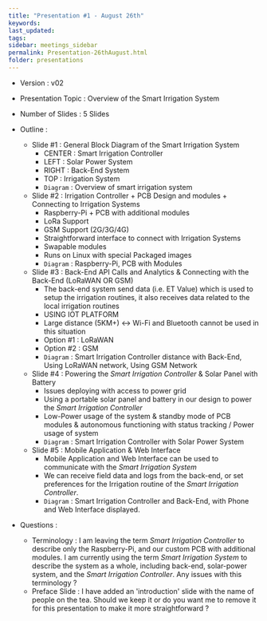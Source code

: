 ```yaml
---
title: "Presentation #1 - August 26th"
keywords: 
last_updated: 
tags: 
sidebar: meetings_sidebar
permalink: Presentation-26thAugust.html
folder: presentations
---
```


- Version : v02
- Presentation Topic : Overview of the Smart Irrigation System
- Number of Slides : 5 Slides
- Outline :

  - Slide #1 : General Block Diagram of the Smart Irrigation System
    - CENTER : Smart Irrigation Controller
    - LEFT : Solar Power System
    - RIGHT : Back-End System
    - TOP : Irrigation System
    - `Diagram` : Overview of smart irrigation system
  - Slide #2 : Irrigation Controller + PCB Design and modules + Connecting to Irrigation Systems
    - Raspberry-Pi + PCB with additional modules
    - LoRa Support
    - GSM Support (2G/3G/4G)
    - Straightforward interface to connect with Irrigation Systems
    - Swapable modules
    - Runs on Linux with special Packaged images
    - `Diagram` : Raspberry-Pi, PCB with Modules
  - Slide #3 : Back-End API Calls and Analytics  & Connecting with the Back-End (LoRaWAN OR GSM)
    - The back-end system send data (i.e. ET Value) which is used to setup the irrigation routines, it also receives data related to the local irrigation routines
    - USING IOT PLATFORM
    - Large distance (5KM+) <-> Wi-Fi and Bluetooth cannot be used in this situation
    - Option #1 : LoRaWAN
    - Option #2 : GSM
    - `Diagram` : Smart Irrigation Controller distance with Back-End, Using LoRaWAN network, Using GSM Network
  - Slide #4 : Powering the *Smart Irrigation Controller* & Solar Panel with Battery
    - Issues deploying with access to power grid
    - Using a portable solar panel and battery in our design to power the *Smart Irrigation Controller*
    - Low-Power usage of the system & standby mode of PCB modules & autonomous functioning with status tracking / Power usage of system
    - `Diagram` : Smart Irrigation Controller with Solar Power System
  - Slide #5 : Mobile Application & Web Interface
    - Mobile Application and Web Interface can be used to communicate with the *Smart Irrigation System*
    - We can receive field data and logs from the back-end, or set preferences for the Irrigation routine of the *Smart Irrigation Controller*.
    - `Diagram` : Smart Irrigation Controller and Back-End, with Phone and Web Interface displayed.



- Questions :
  - Terminology :  I am leaving the term *Smart Irrigation Controller* to describe only the Raspberry-Pi, and our custom PCB with additional modules. I am currently using the term *Smart Irrigation System* to describe the system as a whole, including back-end, solar-power system, and the *Smart Irrigation Controller*. Any issues with this terminology ?
  - Preface Slide : I have added an 'introduction' slide with the name of people on the tea. Should we keep it or do you want me to remove it for this presentation to make it more straightforward ?
